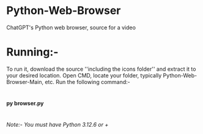 # Python-Web-Browser
ChatGPT's Python web browser, source for a video
# Running:-
To run it, download the source ''including the icons folder'' and extract it to your desired location.
Open CMD, locate your folder, typically Python-Web-Browser-Main, etc.
Run the following command:-
#
**py browser.py**
#
*Note:- You must have Python 3.12.6 or +*

